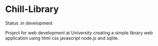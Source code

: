 # Chill-Library
Status :in development 

Project for web development at University
creating a simple library web application using html css javascript node.js and sqlite.

